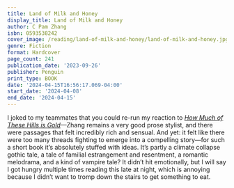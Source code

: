 ```yaml
---
title: Land of Milk and Honey
display_title: Land of Milk and Honey
author: C Pam Zhang
isbn: 0593538242
cover_image: /reading/land-of-milk-and-honey/land-of-milk-and-honey.jpg
genre: Fiction
format: Hardcover
page_count: 241
publication_date: '2023-09-26'
publisher: Penguin
print_type: BOOK
date: '2024-04-15T16:56:17.069-04:00'
start_date: '2024-04-08'
end_date: '2024-04-15'
---
```


I joked to my teammates that you could re-run my reaction to [*How Much of These Hills is Gold*](/reading/how-much-of-these-hills-is-gold/)—Zhang remains a very good prose stylist, and there were passages that felt incredibly rich and sensual. And yet: it felt like there were too many threads fighting to emerge into a compelling story—for such a short book it’s absolutely stuffed with ideas. It’s partly a climate collapse gothic tale, a tale of familial estrangement and resentment, a romantic melodrama, and a kind of vampire tale? It didn’t hit emotionally, but I will say I got hungry multiple times reading this late at night, which is annoying because I didn’t want to tromp down the stairs to get something to eat.